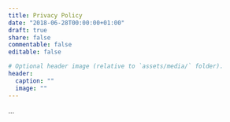 ```yaml
---
title: Privacy Policy
date: "2018-06-28T00:00:00+01:00"
draft: true
share: false
commentable: false
editable: false

# Optional header image (relative to `assets/media/` folder).
header:
  caption: ""
  image: ""
---
```


...
